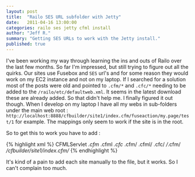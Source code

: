 ```yaml
---
layout: post
title:  "Railo SES URL subfolder with Jetty"
date:   2011-04-16 13:00:00
categories: railo ses jetty cfml install
author: "Jeff R."
summary: "Getting SES URLs to work with the Jetty install."
published: true
---
```


I've been working my way through learning the ins and outs of Railo over the last few months.  So far I'm impressed, but still trying to figure out all the quirks.
Our sites use Fusebox and `SES` url's and for some reason they would work on my EC2 instance and not on my laptop.  If I searched for a solution most of the posts were old and pointed to  `.cfm/*` and `.cfc/*` needing to be added to the `/railo/etc/defaultweb.xml`.  It seems in the latest download these are already added.  So that didn't help me.  I finally figured it out though.  When I develop on my laptop I have all my webs in sub-folders under the main web root : `http://localhost:8888/cfbuilder/site1/index.cfm/fuseaction/my.page/test/1` for example. The mappings only seem to work if the site is in the root. 

So to get this to work you have to add : 

{% highlight  xml %}
<servlet-mapping>
<servlet-name>CFMLServlet</servlet-name>
<url-pattern>*.cfm</url-pattern>
<url-pattern>*.cfml</url-pattern>
<url-pattern>*.cfc</url-pattern>
<url-pattern>*.cfm/*</url-pattern>
<url-pattern>*.cfml/*</url-pattern>
<url-pattern>*.cfc/*</url-pattern>
<url-pattern>/*.cfm/*</url-pattern>
<url-pattern>/cfbuilder/site1/index.cfm/*</url-pattern>
</servlet-mapping>
{% endhighlight %}

It's kind of a pain to add each site manually to the file, but it works. So I can't complain too much.